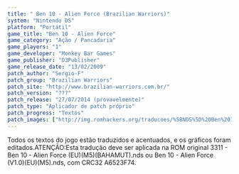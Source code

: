 ```yaml
---
title: " Ben 10 - Alien Force (Brazilian Warriors)"
system: "Nintendo DS"
platform: "Portátil"
game_title: "Ben 10 - Alien Force"
game_category: "Ação / Pancadaria"
game_players: "1"
game_developer: "Monkey Bar Games"
game_publisher: "D3Publisher"
game_release_date: "13/02/2009"
patch_author: "Sergio-F"
patch_group: "Brazilian Warriors"
patch_site: "http://www.brazilian-warriors.com.br/"
patch_version: "???"
patch_release: "27/07/2014 (provavelmente)"
patch_type: "Aplicador de patch próprio"
patch_progress: "Textos"
patch_images: ["http://img.romhackers.org/traducoes/%5BNDS%5D%20Ben%2010%20-%20Alien%20Force%20-%20Brazilian%20Warriors%20-%201.jpg","http://img.romhackers.org/traducoes/%5BNDS%5D%20Ben%2010%20-%20Alien%20Force%20-%20Brazilian%20Warriors%20-%202.jpg","http://img.romhackers.org/traducoes/%5BNDS%5D%20Ben%2010%20-%20Alien%20Force%20-%20Brazilian%20Warriors%20-%203.jpg"]
---
```

Todos os textos do jogo estão traduzidos e acentuados, e os gráficos foram editados.ATENÇÃO:Esta tradução deve ser aplicada na ROM original 3311 - Ben 10 - Alien Force (EU)(M5)(BAHAMUT).nds ou Ben 10 - Alien Force (V1.0)(EU)(M5).nds, com CRC32 A6523F74.